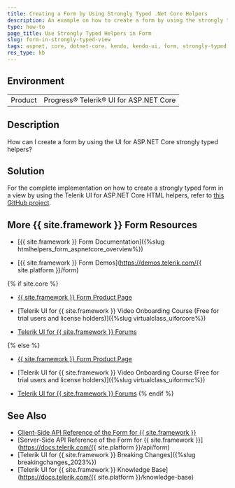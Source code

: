 ```yaml
---
title: Creating a Form by Using Strongly Typed .Net Core Helpers
description: An example on how to create a form by using the strongly typed Telerik UI .Net Core HTML helpers.
type: how-to
page_title: Use Strongly Typed Helpers in Form
slug: form-in-strongly-typed-view
tags: aspnet, core, dotnet-core, kendo, kendo-ui, form, strongly-typed, view
res_type: kb
---
```


## Environment

<table>
 <tr>
  <td>Product</td>
  <td>Progress® Telerik® UI for ASP.NET Core</td>
 </tr>
</table>


## Description

How can I create a form by using the UI for ASP.NET Core strongly typed helpers?

## Solution

For the complete implementation on how to create a strongly typed form in a view by using the Telerik UI for ASP.NET Core HTML helpers, refer to [this GitHub project](https://github.com/telerik/ui-for-aspnet-core-examples/tree/master/Telerik.Examples.Mvc/Telerik.Examples.Mvc/Views/Forms).

## More {{ site.framework }} Form Resources

* [{{ site.framework }} Form Documentation]({%slug htmlhelpers_form_aspnetcore_overview%})

* [{{ site.framework }} Form Demos](https://demos.telerik.com/{{ site.platform }}/form)

{% if site.core %}
* [{{ site.framework }} Form Product Page](https://www.telerik.com/aspnet-core-ui/form)

* [Telerik UI for {{ site.framework }} Video Onboarding Course (Free for trial users and license holders)]({%slug virtualclass_uiforcore%})

* [Telerik UI for {{ site.framework }} Forums](https://www.telerik.com/forums/aspnet-core-ui)

{% else %}
* [{{ site.framework }} Form Product Page](https://www.telerik.com/aspnet-mvc/form)

* [Telerik UI for {{ site.framework }} Video Onboarding Course (Free for trial users and license holders)]({%slug virtualclass_uiformvc%})

* [Telerik UI for {{ site.framework }} Forums](https://www.telerik.com/forums/aspnet-mvc)
{% endif %}

## See Also

* [Client-Side API Reference of the Form for {{ site.framework }}](https://docs.telerik.com/kendo-ui/api/javascript/ui/form)
* [Server-Side API Reference of the Form for {{ site.framework }}](https://docs.telerik.com/{{ site.platform }}/api/form)
* [Telerik UI for {{ site.framework }} Breaking Changes]({%slug breakingchanges_2023%})
* [Telerik UI for {{ site.framework }} Knowledge Base](https://docs.telerik.com/{{ site.platform }}/knowledge-base)
